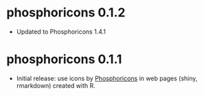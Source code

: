 # phosphoricons 0.1.2

* Updated to Phosphoricons 1.4.1



# phosphoricons 0.1.1

* Initial release: use icons by [Phosphoricons](https://phosphoricons.com/) in web pages (shiny, rmarkdown) created with R.
